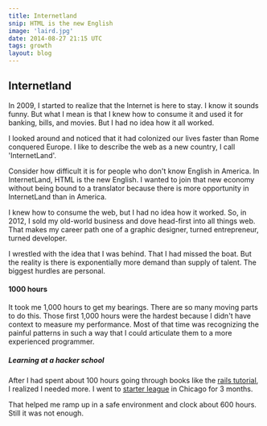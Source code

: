 ```yaml
---
title: Internetland
snip: HTML is the new English
image: 'laird.jpg'
date: 2014-08-27 21:15 UTC
tags: growth
layout: blog
---
```


## Internetland

In 2009, I started to realize that the Internet is here to stay. I know it sounds funny. But what I mean is that I knew how to consume it and used it for banking, bills, and movies. But I had no idea how it all worked. 

I looked around and noticed that it had colonized our lives faster than Rome conquered Europe. I like to describe the web as a new country, I call 'InternetLand'.

Consider how difficult it is for people who don't know English in America. In InternetLand, HTML is the new English. I wanted to join that new economy without being bound to a translator because there is more opportunity in InternetLand than in America.

I knew how to consume the web, but I had no idea how it worked. So, in 2012, I sold my old-world business and dove head-first into all things web. That makes my career path one of a graphic designer, turned entrepreneur, turned developer.

I wrestled with the idea that I was behind. That I had missed the boat. But the reality is there is exponentially more demand than supply of talent. The biggest hurdles are personal.

#### 1000 hours
It took me 1,000 hours to get my bearings. There are so many moving parts to do this. Those first 1,000 hours were the hardest because I didn't have context to measure my performance. Most of that time was recognizing the painful patterns in such a way that I could articulate them to a more experienced programmer. 

##### Learning at a hacker school
After I had spent about 100 hours going through books like the <a href="http://www.railstutorial.org/" target="_blank">rails tutorial</a>, I realized I needed more. I went to <a href='http://www.starterleague.com' target="_blank">starter league</a> in Chicago for 3 months.

That helped me ramp up in a safe environment and clock about 600 hours. Still it was not enough.



